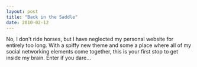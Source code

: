 ```yaml
---
layout: post
title: "Back in the Saddle"
date: 2010-02-12
---
```


<p>No, I don't ride horses, but I have neglected my personal website for entirely too long. With a spiffy new theme and some a place where all of my social networking elements come together, this is your first stop to get inside my brain. Enter if you dare...</p>
